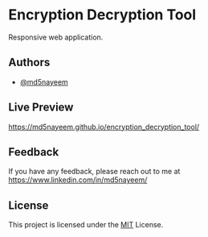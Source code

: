 # Encryption Decryption Tool

Responsive web application.

## Authors

- [@md5nayeem](https://www.github.com/md5nayeem)

## Live Preview

https://md5nayeem.github.io/encryption_decryption_tool/

## Feedback

If you have any feedback, please reach out to me at https://www.linkedin.com/in/md5nayeem/

## License

This project is licensed under the [MIT](LICENSE) License.
